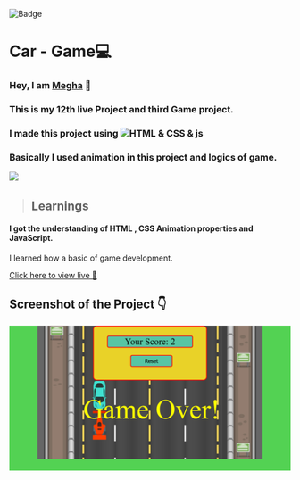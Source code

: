 ![Badge](https://img.shields.io/badge/Project--1-Landing--Page-blue)
# Car - Game💻
### Hey, I am [**Megha**](https://www.linkedin.com/in/meghakeshri/) 🙂 
### This is  my 12th live Project and third Game project.
### I made this project using ![HTML & CSS & js](https://img.shields.io/badge/HTML%20%26-CSS%20%26%20js-blue)

### Basically I used animation in this project and logics of game.

![](./screenshot/undraw_programmer_re_owql.svg)

 >## Learnings
 #### I got the understanding of HTML , CSS Animation properties and JavaScript.
 I learned how a basic of game development. 

   

[Click here to view live 🚀](https://car-new-game.netlify.app/ "Street Style Landing Page")

## Screenshot of the Project 👇
![](/Screenshot%202022-09-25%20at%2020-55-25%20Car-Game.png)



